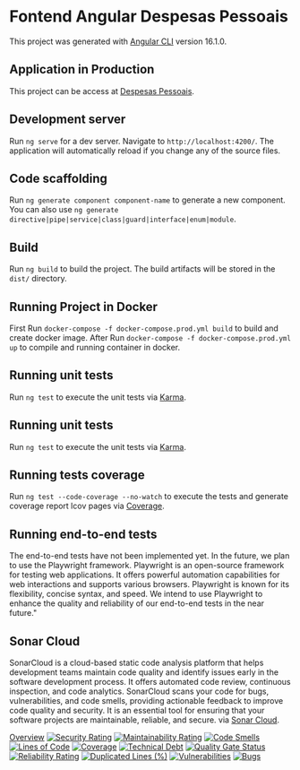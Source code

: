 # Fontend Angular Despesas Pessoais 

This project was generated with [Angular CLI](https://github.com/angular/angular-cli) version 16.1.0.

## Application in Production 

This project can be access at [Despesas Pessoais](http://alexfariakof.com:3000).

## Development server

Run `ng serve` for a dev server. Navigate to `http://localhost:4200/`. The application will automatically reload if you change any of the source files.

## Code scaffolding

Run `ng generate component component-name` to generate a new component. You can also use `ng generate directive|pipe|service|class|guard|interface|enum|module`.

## Build

Run `ng build` to build the project. The build artifacts will be stored in the `dist/` directory.

## Running Project in Docker

First Run `docker-compose -f docker-compose.prod.yml build` to build and create docker image. 
After Run `docker-compose -f docker-compose.prod.yml up` to compile and running container in docker.

## Running unit tests

Run `ng test` to execute the unit tests via [Karma](https://karma-runner.github.io).

## Running unit tests

Run `ng test` to execute the unit tests via [Karma](https://karma-runner.github.io).

## Running tests coverage

Run `ng test --code-coverage --no-watch` to execute the tests and generate coverage report lcov pages via [Coverage](http://127.0.0.1:3000/coverage/lcov-report/index.html).

## Running end-to-end tests

The end-to-end tests have not been implemented yet. In the future, we plan to use the Playwright framework.
Playwright is an open-source framework for testing web applications. It offers powerful automation capabilities for web interactions and supports various browsers. Playwright is known for its flexibility, concise syntax, and speed. We intend to use Playwright to enhance the quality and reliability of our end-to-end tests in the near future."

## Sonar Cloud

SonarCloud is a cloud-based static code analysis platform that helps development teams maintain code quality and identify issues early in the software development process. It offers automated code review, continuous inspection, and code analytics. SonarCloud scans your code for bugs, vulnerabilities, and code smells, providing actionable feedback to improve code quality and security. It is an essential tool for ensuring that your software projects are maintainable, reliable, and secure. via [Sonar Cloud](https://sonarcloud.io/).

[Overview](https://sonarcloud.io/project/overview?id=alexfariakof_despesas-frontend-angular) [![Security Rating](https://sonarcloud.io/api/project_badges/measure?project=alexfariakof_despesas-frontend-angular&metric=security_rating)](https://sonarcloud.io/summary/new_code?id=alexfariakof_despesas-frontend-angular) [![Maintainability Rating](https://sonarcloud.io/api/project_badges/measure?project=alexfariakof_despesas-frontend-angular&metric=sqale_rating)](https://sonarcloud.io/summary/new_code?id=alexfariakof_despesas-frontend-angular) [![Code Smells](https://sonarcloud.io/api/project_badges/measure?project=alexfariakof_despesas-frontend-angular&metric=code_smells)](https://sonarcloud.io/summary/new_code?id=alexfariakof_despesas-frontend-angular) [![Lines of Code](https://sonarcloud.io/api/project_badges/measure?project=alexfariakof_despesas-frontend-angular&metric=ncloc)](https://sonarcloud.io/summary/new_code?id=alexfariakof_despesas-frontend-angular) [![Coverage](https://sonarcloud.io/api/project_badges/measure?project=alexfariakof_despesas-frontend-angular&metric=coverage)](https://sonarcloud.io/summary/new_code?id=alexfariakof_despesas-frontend-angular) [![Technical Debt](https://sonarcloud.io/api/project_badges/measure?project=alexfariakof_despesas-frontend-angular&metric=sqale_index)](https://sonarcloud.io/summary/new_code?id=alexfariakof_despesas-frontend-angular) [![Quality Gate Status](https://sonarcloud.io/api/project_badges/measure?project=alexfariakof_despesas-frontend-angular&metric=alert_status)](https://sonarcloud.io/summary/new_code?id=alexfariakof_despesas-frontend-angular) [![Reliability Rating](https://sonarcloud.io/api/project_badges/measure?project=alexfariakof_despesas-frontend-angular&metric=reliability_rating)](https://sonarcloud.io/summary/new_code?id=alexfariakof_despesas-frontend-angular) [![Duplicated Lines (%)](https://sonarcloud.io/api/project_badges/measure?project=alexfariakof_despesas-frontend-angular&metric=duplicated_lines_density)](https://sonarcloud.io/summary/new_code?id=alexfariakof_despesas-frontend-angular) [![Vulnerabilities](https://sonarcloud.io/api/project_badges/measure?project=alexfariakof_despesas-frontend-angular&metric=vulnerabilities)](https://sonarcloud.io/summary/new_code?id=alexfariakof_despesas-frontend-angular) [![Bugs](https://sonarcloud.io/api/project_badges/measure?project=alexfariakof_despesas-frontend-angular&metric=bugs)](https://sonarcloud.io/summary/new_code?id=alexfariakof_despesas-frontend-angular)
